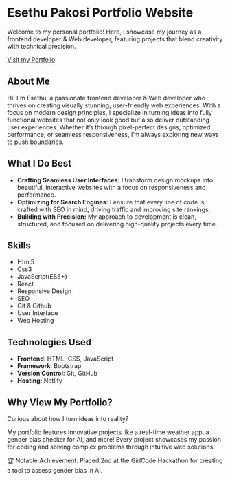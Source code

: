 # Esethu Pakosi Portfolio Website  

Welcome to my personal portfolio! Here, I showcase my journey as a frontend developer & Web developer, featuring projects that blend creativity with technical precision.

[Visit my Portfolio](https://esethu-pakosi-portfolio.netlify.app)


## About Me

Hi! I'm Esethu, a passionate frontend developer & Web developer who thrives on creating visually stunning, user-friendly web experiences. With a focus on modern design principles, I specialize in turning ideas into fully functional websites that not only look good but also deliver outstanding user experiences. Whether it’s through pixel-perfect designs, optimized performance, or seamless responsiveness, I’m always exploring new ways to push boundaries.

## What I Do Best
- **Crafting Seamless User Interfaces:** I transform design mockups into beautiful, interactive websites with a focus on responsiveness and performance.
- **Optimizing for Search Engines:** I ensure that every line of code is crafted with SEO in mind, driving traffic and improving site rankings.
- **Building with Precision:** My approach to development is clean, structured, and focused on delivering high-quality projects every time.


## Skills


 - Html5
 - Css3
 - JavaScript(ES6+)
 - React
 - Responsive Design
 - SEO
 - Git & Github
 - User Interface
 - Web Hosting
 
## Technologies Used

- **Frontend**: HTML, CSS, JavaScript
- **Framework**: Bootstrap
- **Version Control**: Git, GitHub
- **Hosting**: Netlify

## Why View My Portfolio?
Curious about how I turn ideas into reality? 

My portfolio features innovative projects like a real-time weather app, a gender bias checker for AI, and more! Every project showcases my passion for coding and solving complex problems through intuitive web solutions.

🏆 Notable Achievement: Placed 2nd at the GirlCode Hackathon for creating a tool to assess gender bias in AI.
